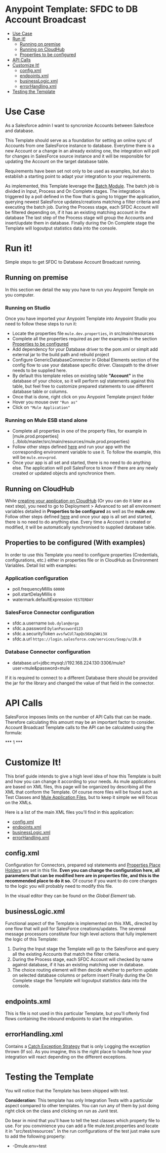 # Anypoint Template: SFDC to DB Account Broadcast

+ [Use Case](#usecase)
+ [Run it!](#runit)
    * [Running on premise](#runonpremise)
    * [Running on CloudHub](#runoncloudhub)
    * [Properties to be configured](#propertiestobeconfigured)
+ [API Calls](#apicalls)
+ [Customize It!](#customizeit)
    * [config.xml](#configxml)
    * [endpoints.xml](#endpointsxml)
    * [businessLogic.xml](#businesslogicxml)
    * [errorHandling.xml](#errorhandlingxml)
+ [Testing the Template](#testingthetemplate)
 

# Use Case <a name="usecase"/>
As a Salesforce admin I want to syncronize Accounts between Salesfoce and database.

This Template should serve as a foundation for setting an online sync of Accounts from one SalesForce instance to database. Everytime there is a new Account or a change in an already existing one, the integration will poll for changes in SalesForce source instance and it will be responsible for updating the Account on the target database table.

Requirements have been set not only to be used as examples, but also to establish a starting point to adapt your integration to your requirements.

As implemented, this Template leverage the [Batch Module](http://www.mulesoft.org/documentation/display/current/Batch+Processing).
The batch job is divided in Input, Process and On Complete stages.
The integration is triggered by a poll defined in the flow that is going to trigger the application, querying newest SalesForce updates/creations matching a filter criteria and executing the batch job.
During the Process stage, each SFDC Account will be filtered depending on, if it has an existing matching account in the database
The last step of the Process stage will group the Accounts and insert/update them in database.
Finally during the On Complete stage the Template will logoutput statistics data into the console.

# Run it!

Simple steps to get SFDC to Database Account Broadcast running.

## Running on premise <a name="runonpremise"/>

In this section we detail the way you have to run you Anypoint Temple on you computer.


### Running on Studio <a name="runonstudio"/>
Once you have imported your Anypoint Template into Anypoint Studio you need to follow these steps to run it:

+ Locate the properties file `mule.dev.properties`, in src/main/resources
+ Complete all the properties required as per the examples in the section [Properties to be configured](#propertiestobeconfigured)
+ Add dependency for your Database driver to the pom.xml or simplt add external jar to the build path and rebuild project
+ Configure GenericDatabaseConnector in Global Elements section of the config flow to use your database specific driver. Classpath to the driver needs to be supplied here.
+ By default this template relies on existing table **"Account"** in the database of your choice, so it will perform sql statements against this table, but feel free to customize prepared statements to use different database table or columns.
+ Once that is done, right click on you Anypoint Template project folder 
+ Hover you mouse over `"Run as"`
+ Click on  `"Mule Application"`


### Running on Mule ESB stand alone  <a name="runonmuleesbstandalone"/>
+ Complete all properties in one of the property files, for example in [mule.prod.properties] (../blob/master/src/main/resources/mule.prod.properties)
+ Follow other steps defined [here](#runonpremise) and run your app with the corresponding environment variable to use it. To follow the example, this will be `mule.env=prod`.
+ Once your app is all set and started, there is no need to do anything else. The application will poll SalesForce to know if there are any newly created or updated objects and synchronice them.

## Running on CloudHub <a name="runoncloudhub"/>

While [creating your application on CloudHub](http://www.mulesoft.org/documentation/display/current/Hello+World+on+CloudHub) (Or you can do it later as a next step), you need to go to Deployment > Advanced to set all environment variables detailed in **Properties to be configured** as well as the **mule.env**. 
Follow other steps defined [here](#runonpremise) and once your app is all set and started, there is no need to do anything else. Every time a Account is created or modified, it will be automatically synchronised to supplied database table.

## Properties to be configured (With examples) <a name="propertiestobeconfigured"/>
In order to use this Template you need to configure properties (Credentials, configurations, etc.) either in properties file or in CloudHub as Environment Variables. Detail list with examples:

### Application configuration
+ poll.frequencyMillis `60000`
+ poll.startDelayMillis `0`
+ watermark.defaultExpression `YESTERDAY`


### SalesForce Connector configuration
+ sfdc.a.username `bob.dylan@orga`
+ sfdc.a.password `DylanPassword123`
+ sfdc.a.securityToken `avsfwCUl7apQs56Xq2AKi3X`
+ sfdc.a.url `https://login.salesforce.com/services/Soap/u/28.0`

### Database Connector configuration
+ database.url=jdbc:mysql://192.168.224.130:3306/mule?user=mule&password=mule

If it is required to connect to a different Database there should be provided the jar for the library and changed the value of that field in the connector.

# API Calls <a name="apicalls"/>

SalesForce imposes limits on the number of API Calls that can be made. Therefore calculating this amount may be an important factor to consider. Account Broadcast Template calls to the API can be calculated using the formula:

*** 1 ***

# Customize It!<a name="customizeit"/>

This brief guide intends to give a high level idea of how this Template is built and how you can change it according to your needs.
As mule applications are based on XML files, this page will be organized by describing all the XML that conform the Template.
Of course more files will be found such as Test Classes and [Mule Application Files](http://www.mulesoft.org/documentation/display/current/Application+Format), but to keep it simple we will focus on the XMLs.

Here is a list of the main XML files you'll find in this application:

* [config.xml](#configxml)
* [endpoints.xml](#endpointsxml)
* [businessLogic.xml](#businesslogicxml)
* [errorHandling.xml](#errorhandlingxml)


## config.xml<a name="configxml"/>
Configuration for Connectors, prepared sql statements and [Properties Place Holders](http://www.mulesoft.org/documentation/display/current/Configuring+Properties) are set in this file. **Even you can change the configuration here, all parameters that can be modified here are in properties file, and this is the recommended place to do it so.** Of course if you want to do core changes to the logic you will probably need to modify this file.

In the visual editor they can be found on the *Global Element* tab.


## businessLogic.xml<a name="businesslogicxml"/>
Functional aspect of the Template is implemented on this XML, directed by one flow that will poll for SalesForce creations/updates. The severeal message processors constitute four high level actions that fully implement the logic of this Template:

1. During the Input stage the Template will go to the SalesForce and query all the existing Accounts that match the filter criteria.
2. During the Process stage, each SFDC Account will checked by name against database, if it has an existing matching user in database.
3. The choice routing element will then decide whether to perform update on selected database columns or peform insert
Finally during the On Complete stage the Template will logoutput statistics data into the console.

## endpoints.xml<a name="endpointsxml"/>
This is file is not used in this particular Template, but you'll oftenly find flows containing the inbound endpoints to start the integration.

## errorHandling.xml<a name="errorhandlingxml"/>
Contains a [Catch Exception Strategy](http://www.mulesoft.org/documentation/display/current/Catch+Exception+Strategy) that is only Logging the exception thrown (If so). As you imagine, this is the right place to handle how your integration will react depending on the different exceptions.




# Testing the Template <a name="testingthetemplate"/>

You will notice that the Template has been shipped with test.

**Consideration:** This template has only Integration Tests with a particular aspect compared to other templates.
You can run any of them by just doing right click on the class and clicking on run as Junit test.

Do bear in mind that you'll have to tell the test classes which property file to use.
For you convinience you can add a file mule.test.properties and locate it in "src/test/resources".
In the run configurations of the test just make sure to add the following property:

+ -Dmule.env=test
